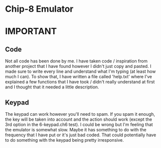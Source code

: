 # Chip-8 Emulator
# IMPORTANT

## Code
Not all code has been done by me. I have taken code / inspiration from another project that I have found however I didn't just copy and 
pasted. I made sure to write every line and understand what I'm typing (at least how much I can). To show that, I have written a file
called 'help.txt' where I've explained a few functions that I have took / didn't really understand at first and I thought that it needed
a little description.

## Keypad
The keypad can work however you'll need to spam. If you spam it enough, the key will be taken into account and the action should
work (except the 3rd option in the 6-keypad.ch6 test). I could be wrong but I'm feeling that the emulator is somewhat slow. Maybe it
has something to do with the frequency that I have put or it's just bad coded. That could potentially have to do something with the keypad
being pretty irresponsive.